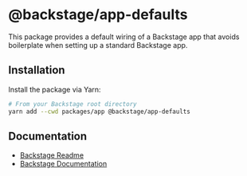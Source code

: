 # @backstage/app-defaults

This package provides a default wiring of a Backstage app that avoids boilerplate when setting up a standard Backstage app.

## Installation

Install the package via Yarn:

```bash
# From your Backstage root directory
yarn add --cwd packages/app @backstage/app-defaults
```

## Documentation

- [Backstage Readme](https://github.com/backstage/backstage/blob/master/README.md)
- [Backstage Documentation](https://backstage.io/docs)
